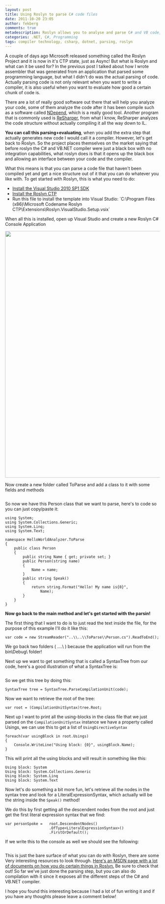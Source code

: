```yaml
---
layout: post
title: Using Roslyn to parse C# code files
date: 2011-10-20 23:05
author: fekberg
comments: true
metadescription: Roslyn allows you to analyse and parse C# and VB code, this is how you parse a C# Code file.
categories: .NET, C#, Programming
tags: compiler technology, csharp, dotnet, parsing, roslyn
---
```

A couple of days ago Microsoft released something called the Roslyn Project and it is now in it's CTP state, just as Async! But what is Roslyn and what can it be used for? In the previous post I talked about how I wrote assembler that was generated from an application that parsed some programming language, but what I didn't do was the actual parsing of code. Actually parsing code is not only relevant when you want to write a compiler, it is also useful when you want to evaluate how good a certain chunk of code is.<!--excerpt-->

There are a lot of really good software out there that will help you analyze your code, some of them analyze the code after it has been compile such as a software called <a href="http://www.ndepend.com/">NDepend</a>, which is a really good tool. Another program that is commonly used is <a href="http://www.jetbrains.com/resharper/">ReSharper</a>, from what I know, ReSharper analyzes the code structure without actually compiling it all the way down to IL.

<strong>You can call this parsing+evaluating</strong>, when you add the extra step that actually generates new code I would call it a compiler. However, let's get back to Roslyn. So the project places themselves on the market saying that before roslyn the C# and VB.NET compiler were just a black box with no integration capabilities, what roslyn does is that it opens up the black box and allowing an interface between your code and the compiler.

What this means is that you can parse a code file that haven't been compiled yet and get a nice structure out of it that you can do whatever you like with. To get started with Roslyn, this is what you need to do:

<ul>
	<li><a href="http://www.microsoft.com/download/en/details.aspx?displaylang=en&id=21835">Install the Visual Studio 2010 SP1 SDK</a></li>
	<li><a href="http://www.microsoft.com/download/en/details.aspx?id=27746">Install the Roslyn CTP</a></li>
	<li>Run this file to install the template into Visual Studio: `C:\Program Files (x86)\Microsoft Codename Roslyn CTP\Extensions\Roslyn.VisualStudio.Setup.vsix`</li>
</ul>

When all this is installed, open up Visual Studio and create a new Roslyn C# Console Application

<img src="http://dl.dropbox.com/u/4396175/roslyn_1.png" style="width: 800px;" alt="" />

Now create a new folder called ToParse and add a class to it with some fields and methods

<img src="http://dl.dropbox.com/u/4396175/roslyn_2.png" alt="" />

So now we have this Person class that we want to parse, here's to code so you can just copy/paste it:

    using System;
    using System.Collections.Generic;
    using System.Linq;
    using System.Text;

    namespace HelloWorldAnalyzer.ToParse
    {
        public class Person
        {
            public string Name { get; private set; }
            public Person(string name)
            {
                Name = name;
            }
            public string Speak()
            {
                return string.Format("Hello! My name is{0}",
                    Name);
            }
        }
    }

<strong>Now go back to the main method and let's get started with the parsin!</strong>

The first thing that I want to do is to just read the text inside the file, for the purpose of this example I'll do it like this:

    var code = new StreamReader("..\\..\\ToParse\\Person.cs").ReadToEnd();

We go back two folders ( ..\..\ ) because the application will run from the bin\Debug\ folder!

Next up we want to get something that is called a SyntaxTree from our code, here's a good illustration of what a SyntaxTree is:

<img src="http://www.math.wpi.edu/IQP/BVCalcHist/Image165.gif" alt="" />

So we get this tree by doing this:

    SyntaxTree tree = SyntaxTree.ParseCompilationUnit(code);

Now we want to retrieve the root of the tree:

    var root = (CompilationUnitSyntax)tree.Root;

Next up I want to print all the using-blocks in the class file that we just parsed on the `CompilationUnitSyntax` instance we have a property called Usings, we can use this to get a list of `UsingDirectiveSyntax`

    foreach(var usingBlock in root.Usings)
    {
        Console.WriteLine("Using block: {0}", usingBlock.Name);
    }

This will print all the using blocks and will result in something like this:

    Using block: System
    Using block: System.Collections.Generic
    Using block: System.Linq
    Using block: System.Text

Now let's do something a bit more fun, let's retrieve all the nodes in the syntax tree and look for a LiteralExpressionSyntax, which actually will be the string inside the `Speak()` method!

We do this by first getting all the descendent nodes from the root and just get the first literal expression syntax that we find:

    var personSpoke =   root.DescendentNodes()
                        .OfType<LiteralExpressionSyntax>()
                        .FirstOrDefault();

If we write this to the console as well we should see the following:

<img src="http://dl.dropbox.com/u/4396175/roslyn_3.png" alt="" />

This is just the bare surface of what you can do with Roslyn, there are some Very interesting resources to look through. <a href="http://www.microsoft.com/download/en/details.aspx?id=27745">Here's an MSDN page with a lot of documents on how you do certain things in Roslyn.</a> Be sure to check that out! So far we've just done the parsing step, but you can also do compilation with it since it exposes all the different steps of the C# and VB.NET compiler.

I hope you found this interesting because I had a lot of fun writing it and if you have any thoughts please leave a comment below!